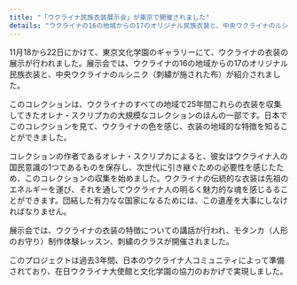 ```yaml
---
title: "「ウクライナ民族衣装展示会」が東京で開催されました"
details: "ウクライナの16の地域からの17のオリジナル民族衣装と、中央ウクライナのルシニクが紹介されました。"
---
```



11月18から22日にかけて、東京文化学園のギャラリーにて、ウクライナの衣装の展示が行われました。展示会では、ウクライナの16の地域からの17のオリジナル民族衣装と、中央ウクライナのルシニク（刺繍が施された布）が紹介されました。

このコレクションは、ウクライナのすべての地域で25年間これらの衣装を収集してきたオレナ・スクリプカの大規模なコレクションのほんの一部です。日本でこのコレクションを見て、ウクライナの色を感じ、衣装の地域的な特徴を知ることができました。

コレクションの作者であるオレナ・スクリプカによると、彼女はウクライナ人の国民意識の1つであるものを保存し、次世代に引き継ぐための必要性を感じたため、このコレクションの収集を始めました。ウクライナの伝統的な衣装は先祖のエネルギーを運び、それを通してウクライナ人の明るく魅力的な魂を感じるることができます。団結した有力なな国家になるためには、この遺産を大事にしなければなりません。

展示会では、ウクライナの衣装の特徴についての講話が行われ、モタンカ（人形のお守り）制作体験レッスン、刺繍のクラスが開催されました。

このプロジェクトは過去3年間、日本のウクライナ人コミュニティによって準備されており、在日ウクライナ大使館と文化学園の協力のおかげで実現しました。
